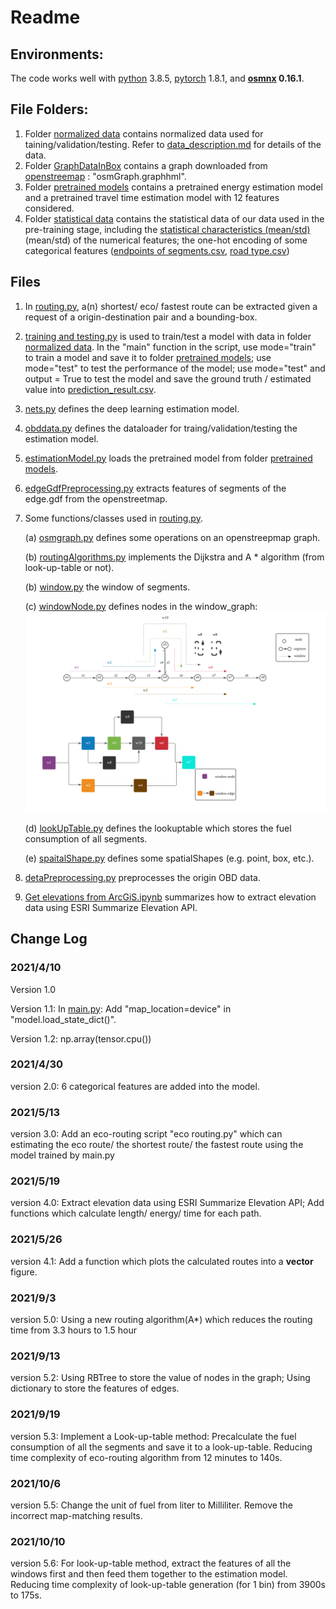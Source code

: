 # Readme

## Environments:

The code works well with [python](https://www.python.org/) 3.8.5, 
[pytorch](https://pytorch.org/) 1.8.1, 
and **[osmnx](https://github.com/gboeing/osmnx)  0.16.1**.

## File Folders:

1. Folder [normalized data](https://github.com/Trenchant-ymz/DeepLearning/tree/master/normalized%20data) 
   contains normalized data used for taining/validation/testing. 
   Refer to [data_description.md](https://github.com/Trenchant-ymz/DeepLearning/blob/master/normalized%20data/data_description.md) 
   for details of the data.
2. Folder [GraphDataInBox](https://github.com/Trenchant-ymz/DeepLearning/tree/master/GraphDataInBbox) 
   contains a graph downloaded from [openstreemap](https://www.openstreetmap.org/)
   : "osmGraph.graphhml".
3. Folder [pretrained models](https://github.com/Trenchant-ymz/DeepLearning/tree/master/pretrained%20models)
contains a pretrained energy estimation model and a pretrained travel time estimation model with 12 features considered.
4. Folder [statistical data](https://github.com/Trenchant-ymz/DeepLearning/tree/master/statistical%20data)
contains the statistical data of our data used in the pre-training stage, including the 
   [statistical characteristics (mean/std)](https://github.com/Trenchant-ymz/DeepLearning/blob/master/statistical%20data/mean_std.csv)
   (mean/std) of the numerical features; the one-hot encoding of some categorical features 
   ([endpoints of segments.csv](https://github.com/Trenchant-ymz/DeepLearning/blob/master/statistical%20data/endpoints_dictionary.csv),
   [road type.csv](https://github.com/Trenchant-ymz/DeepLearning/blob/master/statistical%20data/road_type_dictionary.csv))
   
   
## Files
1. In [routing.py](https://github.com/Trenchant-ymz/DeepLearning/blob/master/routing.py), a(n)
   shortest/ eco/ fastest route can be extracted given a request of a origin-destination pair and a bounding-box.
2. [training and testing.py](https://github.com/Trenchant-ymz/DeepLearning/blob/master/training%20and%20testing.py) 
   is used to train/test a model with data in 
   folder [normalized data](https://github.com/Trenchant-ymz/DeepLearning/tree/master/normalized%20data).
   In the "main" function in the script, use mode="train" to train a model and save it to 
   folder [pretrained models](https://github.com/Trenchant-ymz/DeepLearning/tree/master/pretrained%20models);
   use mode="test" to test the performance of the model;
   use mode="test" and output = True to test the model and save the ground truth / estimated value into 
   [prediction_result.csv](https://github.com/Trenchant-ymz/DeepLearning/blob/master/prediction_result.csv).
3. [nets.py](https://github.com/Trenchant-ymz/DeepLearning/blob/master/nets.py) defines the deep learning estimation model.
4. [obddata.py](https://github.com/Trenchant-ymz/DeepLearning/blob/master/obddata.py) defines the dataloader for 
   traing/validation/testing the estimation model.
5. [estimationModel.py](https://github.com/Trenchant-ymz/DeepLearning/blob/master/estimationModel.py)
   loads the pretrained model from folder [pretrained models](https://github.com/Trenchant-ymz/DeepLearning/tree/master/pretrained%20models). 
6. [edgeGdfPreprocessing.py](https://github.com/Trenchant-ymz/DeepLearning/blob/master/edgeGdfPreprocessing.py)
   extracts features of segments of the edge.gdf from the openstreetmap.
   
7. Some functions/classes used in [routing.py](https://github.com/Trenchant-ymz/DeepLearning/blob/master/routing.py).
   
   (a) [osmgraph.py](https://github.com/Trenchant-ymz/DeepLearning/blob/master/osmgraph.py) defines some operations on an openstreepmap graph.
   
   (b) [routingAlgorithms.py](https://github.com/Trenchant-ymz/DeepLearning/blob/master/routingAlgorithms.py) 
   implements the Dijkstra and A * algorithm (from look-up-table or not).
   
   (b) [window.py](https://github.com/Trenchant-ymz/DeepLearning/blob/master/window.py) the window of segments.

   (c) [windowNode.py](https://github.com/Trenchant-ymz/DeepLearning/blob/master/windowNode.py) defines nodes in the window_graph:
   ![window graph](https://github.com/Trenchant-ymz/DeepLearning/blob/master/results/windowGraph.png)
   
   (d) [lookUpTable.py](https://github.com/Trenchant-ymz/DeepLearning/blob/master/lookUpTable.py) defines the lookuptable which stores the fuel consumption of all segments.

   (e) [spaitalShape.py](https://github.com/Trenchant-ymz/DeepLearning/blob/master/spaitalShape.py) defines some spatialShapes (e.g. point, box, etc.).
   
7. [detaPreprocessing.py](https://github.com/Trenchant-ymz/DeepLearning/blob/master/dataPreprocessing.py) preprocesses the origin OBD data.

8. [Get elevations from ArcGiS.ipynb](https://github.com/Trenchant-ymz/DeepLearning/blob/master/Get%20elevations%20from%20ArcGIS%20summarize%20elevation.ipynb) summarizes how to extract elevation data using ESRI Summarize Elevation API.

Change Log
-----

### 2021/4/10
Version 1.0

Version 1.1: In [main.py](https://github.com/Trenchant-ymz/DeepLearning/blob/master/main.py): Add "map_location=device" in "model.load_state_dict()".

Version 1.2: np.array(tensor.cpu())

### 2021/4/30
version 2.0: 6 categorical features are added into the model.

### 2021/5/13
version 3.0: Add an eco-routing script "eco routing.py" which can 
estimating the eco route/ the shortest route/ the fastest route using the model trained by main.py

### 2021/5/19
version 4.0: Extract elevation data using ESRI Summarize Elevation API; Add functions which calculate length/ energy/ time for each path.

### 2021/5/26
version 4.1: Add a function which plots the calculated routes into a **vector** figure.

### 2021/9/3
version 5.0: Using a new routing algorithm(A*) which reduces the routing time from 3.3 hours to 1.5 hour 

### 2021/9/13
version 5.2: Using RBTree to store the value of nodes in the graph; Using dictionary to store the features of edges.

### 2021/9/19
version 5.3: Implement a Look-up-table method: Precalculate the fuel consumption of all the segments and save it to a look-up-table. 
Reducing time complexity of eco-routing algorithm from 12 minutes to 140s.

### 2021/10/6
version 5.5: Change the unit of fuel from liter to Milliliter. Remove the incorrect map-matching results.

### 2021/10/10
version 5.6: For look-up-table method, extract the features of all the windows first and then feed them together to the estimation model.
Reducing time complexity of look-up-table generation (for 1 bin) from 3900s to 175s.